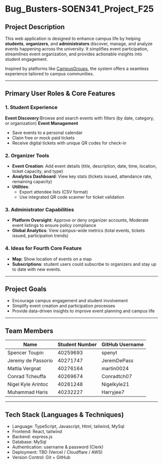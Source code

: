 # Bug_Busters-SOEN341_Project_F25

## Project Description

This web application is designed to enhance campus life by helping **students**, **organizers**, and **administrators** discover, manage, and analyze events happening across the university. It simplifies event participation, streamlines event organization, and provides actionable insights into student engagement.

Inspired by platforms like [CampusGroups](https://www.campusgroups.com), the system offers a seamless experience tailored to campus communities.

---

## Primary User Roles & Core Features

### 1. Student Experience
**Event Discovery**:Browse and search events with filters (by date, category, or organization)
**Event Management**
  - Save events to a personal calendar  
  - Claim free or mock paid tickets  
  - Receive digital tickets with unique QR codes for check-in  


### 2. Organizer Tools
- **Event Creation**: Add event details (title, description, date, time, location, ticket capacity, and type)
- **Analytics Dashboard**: View key stats (tickets issued, attendance rate, remaining capacity)
- **Utilities**: 
    - Export attendee lists (CSV format)
    - Use integrated QR code scanner for ticket validation


### 3. Administrator Capabilities
- **Platform Oversight**: Approve or deny organizer accounts, Moderate event listings to ensure policy compliance  
- **Global Analytics**: View campus-wide metrics (total events, tickets issued, participation trends) 


### 4. Ideas for Fourth Core Feature 
- **Map**: Show location of events on a map
- **Subscriptions**: student users could subscribe to organizers and stay up to date with new events.

---

## Project Goals
- Encourage campus engagement and student involvement  
- Simplify event creation and participation processes  
- Provide data-driven insights to improve event planning and campus life  

---

## Team Members

| Name                | Student Number | GitHub Username  |
|---------------------|----------------|------------------|
| Spencer Toupin      | 40259693       | spenyt           |
| Jeremy de Passorio  | 40271747       | JeremDePass      |
| Mattia Vergnat      | 40276164       | martin0024       |
| Conrad Tcheuffa     | 40269674       | Conradtch07      |
| Nigel Kyle Arintoc  | 40281248       | Nigelkyle21      |
| Muhammad Haris      | 40232227       | Harryjee7        |


---

## Tech Stack (Languages & Techniques)

- Language: TypeScript, Javascript, Html, tailwind, MySql
- Frontend: React, tailwind
- Backend: express.js
- Database: MySql
- Authentication: username & password (Clerk)
- Deployment: TBD (Vercel / Cloudflare / AWS)
- Version Control: Git + GitHub